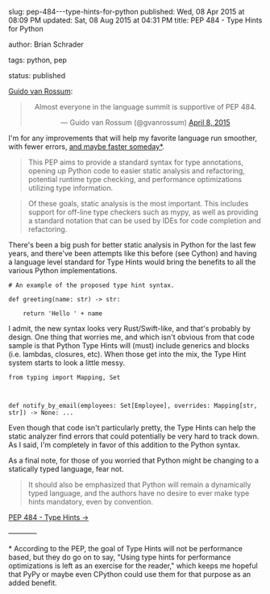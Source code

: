 slug: pep-484---type-hints-for-python
published: Wed, 08 Apr 2015 at 08:09 PM
updated: Sat, 08 Aug 2015 at 04:31 PM
title: PEP 484 - Type Hints for Python

author: Brian Schrader

tags: python, pep

status: published


[Guido van Rossum][guido]:



<center><blockquote class="twitter-tweet" lang="en"><p>Almost everyone in the language summit is supportive of PEP 484.</p>&mdash; Guido van Rossum (@gvanrossum) <a href="https://twitter.com/gvanrossum/status/585872596090032131">April 8, 2015</a></blockquote> <script async src="//platform.twitter.com/widgets.js" charset="utf-8"></script></center>



[guido]: https://en.wikipedia.org/wiki/Guido_van_Rossum



I'm for any improvements that will help my favorite language run smoother, with fewer errors, [and maybe faster someday*](#speeeed). 



> This PEP aims to provide a standard syntax for type annotations, opening up Python code to easier static analysis and refactoring, potential runtime type checking, and performance optimizations utilizing type information.

> Of these goals, static analysis is the most important. This includes support for off-line type checkers such as mypy, as well as providing a standard notation that can be used by IDEs for code completion and refactoring.



There's been a big push for better static analysis in Python for the last few years, and there've been attempts like this before (see Cython) and having a language level standard for Type Hints would bring the benefits to all the various Python implementations.



<pre><code class="python"># An example of the proposed type hint syntax.

def greeting(name: str) -> str:

    return 'Hello ' + name</code></pre>



I admit, the new syntax looks very Rust/Swift-like, and that's probably by design. One thing that worries me, and which isn't obvious from that code sample is that Python Type Hints will (must) include generics and blocks (i.e. lambdas, closures, etc). When those get into the mix, the Type Hint system starts to look a little messy.



<pre><code class="python">from typing import Mapping, Set



def notify_by_email(employees: Set[Employee], overrides: Mapping[str, str]) -> None: ...</code></pre>



Even though that code isn't particularly pretty, the Type Hints can help the static analyzer find errors that could potentially be very hard to track down. As I said, I'm completely in favor of this addition to the Python syntax.   



As a final note, for those of you worried that Python might be changing to a statically typed language, fear not.



> It should also be emphasized that Python will remain a dynamically typed language, and the authors have no desire to ever make type hints mandatory, even by convention.



[PEP 484 - Type Hints &#8594;](https://www.python.org/dev/peps/pep-0484/)



<link rel="stylesheet" href="http://yandex.st/highlightjs/8.0/styles/default.min.css">

<script src="http://yandex.st/highlightjs/8.0/highlight.min.js"></script>

<script>hljs.initHighlightingOnLoad();</script>



————



<span id="speeeed">*</span> According to the PEP, the goal of Type Hints will not be performance based, but they do go on to say, "Using type hints for performance optimizations is left as an exercise for the reader," which keeps me hopeful that PyPy or maybe even CPython could use them for that purpose as an added benefit.
